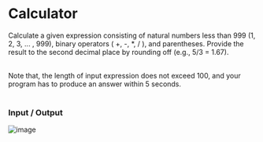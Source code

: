 # Calculator

Calculate a given expression consisting of natural numbers less than 999 (1, 2, 3, ... , 999), binary
operators ( +, -, *, / ), and parentheses. Provide the result to the second decimal place by rounding off
(e.g., 5/3 = 1.67). <br><br>

Note that, the length of input expression does not exceed 100, and your program has to produce an
answer within 5 seconds. <br><br>

### Input / Output
![image](https://user-images.githubusercontent.com/81274632/214030334-241a56af-c740-443f-afe3-c5706722393c.png)
